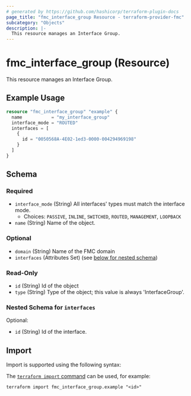 ```yaml
---
# generated by https://github.com/hashicorp/terraform-plugin-docs
page_title: "fmc_interface_group Resource - terraform-provider-fmc"
subcategory: "Objects"
description: |-
  This resource manages an Interface Group.
---
```


# fmc_interface_group (Resource)

This resource manages an Interface Group.

## Example Usage

```terraform
resource "fmc_interface_group" "example" {
  name           = "my_interface_group"
  interface_mode = "ROUTED"
  interfaces = [
    {
      id = "0050568A-4E02-1ed3-0000-004294969198"
    }
  ]
}
```

<!-- schema generated by tfplugindocs -->
## Schema

### Required

- `interface_mode` (String) All interfaces' types must match the interface mode.
  - Choices: `PASSIVE`, `INLINE`, `SWITCHED`, `ROUTED`, `MANAGEMENT`, `LOOPBACK`
- `name` (String) Name of the object.

### Optional

- `domain` (String) Name of the FMC domain
- `interfaces` (Attributes Set) (see [below for nested schema](#nestedatt--interfaces))

### Read-Only

- `id` (String) Id of the object
- `type` (String) Type of the object; this value is always 'InterfaceGroup'.

<a id="nestedatt--interfaces"></a>
### Nested Schema for `interfaces`

Optional:

- `id` (String) Id of the interface.

## Import

Import is supported using the following syntax:

The [`terraform import` command](https://developer.hashicorp.com/terraform/cli/commands/import) can be used, for example:

```shell
terraform import fmc_interface_group.example "<id>"
```
